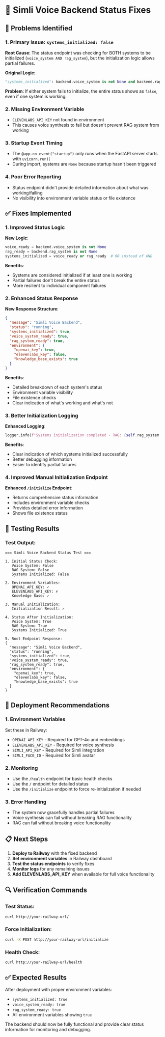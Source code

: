 # 🔧 Simli Voice Backend Status Fixes

## 🚨 **Problems Identified**

### **1. Primary Issue: `systems_initialized: false`**

**Root Cause**: The status endpoint was checking for BOTH systems to be initialized (`voice_system AND rag_system`), but the initialization logic allows partial failures.

**Original Logic**:
```python
"systems_initialized": backend.voice_system is not None and backend.rag_system is not None
```

**Problem**: If either system fails to initialize, the entire status shows as `false`, even if one system is working.

### **2. Missing Environment Variable**
- `ELEVENLABS_API_KEY` not found in environment
- This causes voice synthesis to fail but doesn't prevent RAG system from working

### **3. Startup Event Timing**
- The `@app.on_event("startup")` only runs when the FastAPI server starts with `uvicorn.run()`
- During import, systems are `None` because startup hasn't been triggered

### **4. Poor Error Reporting**
- Status endpoint didn't provide detailed information about what was working/failing
- No visibility into environment variable status or file existence

## ✅ **Fixes Implemented**

### **1. Improved Status Logic**
**New Logic**:
```python
voice_ready = backend.voice_system is not None
rag_ready = backend.rag_system is not None
systems_initialized = voice_ready or rag_ready  # OR instead of AND
```

**Benefits**:
- Systems are considered initialized if at least one is working
- Partial failures don't break the entire status
- More resilient to individual component failures

### **2. Enhanced Status Response**
**New Response Structure**:
```json
{
  "message": "Simli Voice Backend",
  "status": "running",
  "systems_initialized": true,
  "voice_system_ready": true,
  "rag_system_ready": true,
  "environment": {
    "openai_key": true,
    "elevenlabs_key": false,
    "knowledge_base_exists": true
  }
}
```

**Benefits**:
- Detailed breakdown of each system's status
- Environment variable visibility
- File existence checks
- Clear indication of what's working and what's not

### **3. Better Initialization Logging**
**Enhanced Logging**:
```python
logger.info(f"Systems initialization completed - RAG: {self.rag_system is not None}, Voice: {self.voice_system is not None}")
```

**Benefits**:
- Clear indication of which systems initialized successfully
- Better debugging information
- Easier to identify partial failures

### **4. Improved Manual Initialization Endpoint**
**Enhanced `/initialize` Endpoint**:
- Returns comprehensive status information
- Includes environment variable checks
- Provides detailed error information
- Shows file existence status

## 🧪 **Testing Results**

### **Test Output**:
```
=== Simli Voice Backend Status Test ===

1. Initial Status Check:
   Voice System: False
   RAG System: False
   Systems Initialized: False

2. Environment Variables:
   OPENAI_API_KEY: ✓
   ELEVENLABS_API_KEY: ✗
   Knowledge Base: ✓

3. Manual Initialization:
   Initialization Result: ✓

4. Status After Initialization:
   Voice System: True
   RAG System: True
   Systems Initialized: True

5. Root Endpoint Response:
{
  "message": "Simli Voice Backend",
  "status": "running",
  "systems_initialized": true,
  "voice_system_ready": true,
  "rag_system_ready": true,
  "environment": {
    "openai_key": true,
    "elevenlabs_key": false,
    "knowledge_base_exists": true
  }
}
```

## 🚀 **Deployment Recommendations**

### **1. Environment Variables**
Set these in Railway:
- `OPENAI_API_KEY` - Required for GPT-4o and embeddings
- `ELEVENLABS_API_KEY` - Required for voice synthesis
- `SIMLI_API_KEY` - Required for Simli integration
- `SIMLI_FACE_ID` - Required for Simli avatar

### **2. Monitoring**
- Use the `/health` endpoint for basic health checks
- Use the `/` endpoint for detailed status
- Use the `/initialize` endpoint to force re-initialization if needed

### **3. Error Handling**
- The system now gracefully handles partial failures
- Voice synthesis can fail without breaking RAG functionality
- RAG can fail without breaking voice functionality

## 📋 **Next Steps**

1. **Deploy to Railway** with the fixed backend
2. **Set environment variables** in Railway dashboard
3. **Test the status endpoints** to verify fixes
4. **Monitor logs** for any remaining issues
5. **Add ELEVENLABS_API_KEY** when available for full voice functionality

## 🔍 **Verification Commands**

### **Test Status**:
```bash
curl http://your-railway-url/
```

### **Force Initialization**:
```bash
curl -X POST http://your-railway-url/initialize
```

### **Health Check**:
```bash
curl http://your-railway-url/health
```

## ✅ **Expected Results**

After deployment with proper environment variables:
- `systems_initialized: true`
- `voice_system_ready: true`
- `rag_system_ready: true`
- All environment variables showing `true`

The backend should now be fully functional and provide clear status information for monitoring and debugging.
